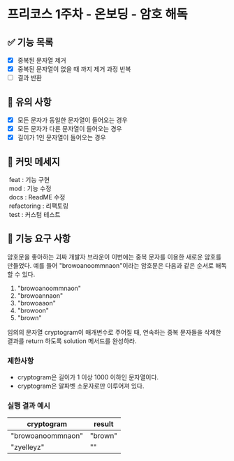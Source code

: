 # 프리코스 1주차 - 온보딩 - 암호 해독


## ✅ 기능 목록
- [X] 중복된 문자열 제거
- [X] 중복된 문자열이 없을 때 까지 제거 과정 반복
- [ ] 결과 반환

## 🚨 유의 사항
- [X] 모든 문자가 동일한 문자열이 들어오는 경우
- [X] 모든 문자가 다른 문자열이 들어오는 경우
- [X] 길이가 1인 문자열이 들어오는 경우

## 📝 커밋 메세지
&nbsp;feat : 기능 구현  
&nbsp;mod  : 기능 수정  
&nbsp;docs : ReadME 수정  
&nbsp;refactoring : 리팩토링  
&nbsp;test : 커스텀 테스트



## 🚀 기능 요구 사항

암호문을 좋아하는 괴짜 개발자 브라운이 이번에는 중복 문자를 이용한 새로운 암호를 만들었다. 예를 들어 "browoanoommnaon"이라는 암호문은 다음과 같은 순서로 해독할 수 있다.

1. "browoanoommnaon"
2. "browoannaon"
3. "browoaaon"
4. "browoon"
5. "brown"

임의의 문자열 cryptogram이 매개변수로 주어질 때, 연속하는 중복 문자들을 삭제한 결과를 return 하도록 solution 메서드를 완성하라.

### 제한사항

- cryptogram은 길이가 1 이상 1000 이하인 문자열이다.
- cryptogram은 알파벳 소문자로만 이루어져 있다.

### 실행 결과 예시

| cryptogram | result |
| --- | --- |
| "browoanoommnaon" | "brown" |
| "zyelleyz" | "" |
